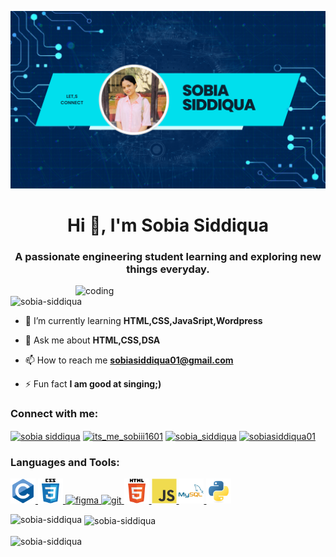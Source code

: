 ![logo](https://github.com/sobia-siddiqua/sobia-siddiqua/blob/main/banner.png.png)
<h1 align="center">Hi 👋, I'm Sobia Siddiqua</h1>
<h3 align="center">A passionate engineering student learning and exploring new things everyday.</h3>

<img align="right" alt="coding" width="400" src="https://user-images.githubusercontent.com/74038190/236119160-976a0405-caa7-470c-9356-16d43402ea0a.gif">
<p align="left"> <img src="https://komarev.com/ghpvc/?username=sobia-siddiqua&label=Profile%20views&color=0e75b6&style=flat" alt="sobia-siddiqua" /> </p>

- 🌱 I’m currently learning **HTML,CSS,JavaSript,Wordpress**

- 💬 Ask me about **HTML,CSS,DSA**

- 📫 How to reach me **sobiasiddiqua01@gmail.com**

- ⚡ Fun fact **I am good at singing;)**

<h3 align="left">Connect with me:</h3>
<p align="left">
<a href="https://linkedin.com/in/sobia siddiqua" target="blank"><img align="center" src="https://raw.githubusercontent.com/rahuldkjain/github-profile-readme-generator/master/src/images/icons/Social/linked-in-alt.svg" alt="sobia siddiqua" height="30" width="40" /></a>
<a href="https://instagram.com/its_me_sobiii1601" target="blank"><img align="center" src="https://raw.githubusercontent.com/rahuldkjain/github-profile-readme-generator/master/src/images/icons/Social/instagram.svg" alt="its_me_sobiii1601" height="30" width="40" /></a>
<a href="https://www.leetcode.com/sobia_siddiqua" target="blank"><img align="center" src="https://raw.githubusercontent.com/rahuldkjain/github-profile-readme-generator/master/src/images/icons/Social/leet-code.svg" alt="sobia_siddiqua" height="30" width="40" /></a>
<a href="https://auth.geeksforgeeks.org/user/sobiasiddiqua01" target="blank"><img align="center" src="https://raw.githubusercontent.com/rahuldkjain/github-profile-readme-generator/master/src/images/icons/Social/geeks-for-geeks.svg" alt="sobiasiddiqua01" height="30" width="40" /></a>
</p>

<h3 align="left">Languages and Tools:</h3>
<p align="left"> <a href="https://www.cprogramming.com/" target="_blank" rel="noreferrer"> <img src="https://raw.githubusercontent.com/devicons/devicon/master/icons/c/c-original.svg" alt="c" width="40" height="40"/> </a> <a href="https://www.w3schools.com/css/" target="_blank" rel="noreferrer"> <img src="https://raw.githubusercontent.com/devicons/devicon/master/icons/css3/css3-original-wordmark.svg" alt="css3" width="40" height="40"/> </a> <a href="https://www.figma.com/" target="_blank" rel="noreferrer"> <img src="https://www.vectorlogo.zone/logos/figma/figma-icon.svg" alt="figma" width="40" height="40"/> </a> <a href="https://git-scm.com/" target="_blank" rel="noreferrer"> <img src="https://www.vectorlogo.zone/logos/git-scm/git-scm-icon.svg" alt="git" width="40" height="40"/> </a> <a href="https://www.w3.org/html/" target="_blank" rel="noreferrer"> <img src="https://raw.githubusercontent.com/devicons/devicon/master/icons/html5/html5-original-wordmark.svg" alt="html5" width="40" height="40"/> </a> <a href="https://developer.mozilla.org/en-US/docs/Web/JavaScript" target="_blank" rel="noreferrer"> <img src="https://raw.githubusercontent.com/devicons/devicon/master/icons/javascript/javascript-original.svg" alt="javascript" width="40" height="40"/> </a> <a href="https://www.mysql.com/" target="_blank" rel="noreferrer"> <img src="https://raw.githubusercontent.com/devicons/devicon/master/icons/mysql/mysql-original-wordmark.svg" alt="mysql" width="40" height="40"/> </a> <a href="https://www.python.org" target="_blank" rel="noreferrer"> <img src="https://raw.githubusercontent.com/devicons/devicon/master/icons/python/python-original.svg" alt="python" width="40" height="40"/> </a> </p>

<p><img align="left" src="https://github-readme-stats.vercel.app/api/top-langs?username=sobia-siddiqua&show_icons=true&locale=en&layout=compact" alt="sobia-siddiqua" /></p>

<p>&nbsp;<img align="center" src="https://github-readme-stats.vercel.app/api?username=sobia-siddiqua&show_icons=true&locale=en" alt="sobia-siddiqua" /></p>

<p><img align="center" src="https://github-readme-streak-stats.herokuapp.com/?user=sobia-siddiqua&" alt="sobia-siddiqua" /></p>
